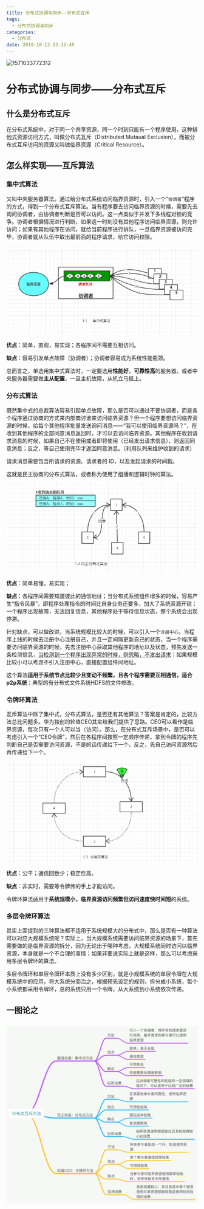 ```yaml
---
title: 分布式协调与同步——分布式互斥
tags:
  - 分布式协调与同步
categories:
  - 分布式
date: 2019-10-13 23:15:40
---
```


![1571033772312](分布式协调与同步——分布式互斥/head.png)

# 分布式协调与同步——分布式互斥

## 什么是分布式互斥

在分布式系统中，对于同一个共享资源，同一个时刻只能有一个程序使用，这种排他式资源访问方式，叫做分布式互斥（Distributed Mutaual Exclusion），而被分布式互斥访问的资源又叫做临界资源（Critical Resource）。

## 怎么样实现——互斥算法

### 集中式算法

又叫中央服务器算法。通过给分布式系统访问临界资源时，引入一个“`协调者`”程序的方式，得到一个分布式互斥算法。当有程序要去访问临界资源的时候，需要先去询问协调者，由协调者判断是否可以访问。这一点类似于并发下多线程对锁的竞争。协调者根据情况进行判断，如果这一时刻没有其他程序访问临界资源，则允许访问；如果有其他程序在访问，就给当前程序进行排队，一旦临界资源被访问完毕，协调者就从队伍中取出最前面的程序请求，给它访问权限。

![1570978417584](分布式协调与同步——分布式互斥/1.1.png)

**优点**：简单，直观，易实现；各程序间不需要互相访问。

**缺点**：容易引发单点故障（协调者）；协调者容易成为系统性能瓶颈。

总而言之，单选用集中式算法时，一定要选用**性能好**，**可靠性高**的服务器。或者中央服务器需要做**主从配置**，一旦主机故障，从机立马抵上。

### 分布式算法

既然集中式的总裁算法容易引起单点故障，那么是否可以通过不要协调者，而是各个程序通过协商的方式来内部商讨谁来访问临界资源？但一个程序要想访问临界资源的时候，给每个其他程序批量发送询问消息——“我可以使用临界资源吗？”，在收到其他程序的全部同意消息返回时，才可以去访问临界资源。其他程序在收到请求消息的时候，如果自己不在使用或者即将使用（已经发出请求信息），则返回同意消息；反之，等自己使用完毕才返回同意消息。（利用队列来维护收到的请求）

请求消息需要包含所请求的资源、请求者的 ID，以及发起请求的时间戳。

这就是民主协商的分布式算法，或者称为使用了组播和逻辑时钟的算法。

![1571030700207](分布式协调与同步——分布式互斥/1.2.png)

**优点**：简单易懂，易实现；

**缺点**：各程序间需要知道彼此的通信地址；当分布式系统组件增多的时候，容易产生“指令风暴”，即程序处理指令的时间比自身业务还要多，加大了系统资源开销；一个程序出现故障，无法回复信息，其他程序处于等待信息状态，整个系统会出现停滞。

针对缺点，可以做改进，当系统规模比较大的时候，可以引入一个`注册中心`，当程序上线的时候去注册中心注册自己，并且一定间隔更新自己的状态，当一个程序需要访问临界资源的时候，先去注册中心获取其他程序的地址以及状态，预先发送一条检测信息，<u>当检测到一个程序出现异常的时候，则忽略，不发出请求</u>；如果规模比较小可以考虑不引入注册中心，直接配置组件间地址。

这个算法**适用于系统节点比较少且变动不频繁，且各个程序需要互相通信，适合p2p系统**；典型的有分布式文件系统HDFS的文件修改。

### 令牌环算法

互斥算法中除了集中式，分布式算法，是否还有其他算法？答案是肯定的，比较方法总比问题多。华为独创的轮值CEO其实给我们提供了思路。CEO可以看作是临界资源，每次只有一个人可以当（访问）。那么，在分布式互斥场景中，是否可以考虑引入一个“CEO令牌”，然后在各程序间按照一定顺序传递，拿到令牌的程序先判断自己是否需要访问资源，不是的话传递给下一个，反之，先自己访问资源然后再传递给下一个。

![1571032683797](分布式协调与同步——分布式互斥/1.3.png)

**优点**：公平；通信回数少；稳定性高。

**缺点**：非实时，需要等令牌传的手上才能访问。

令牌环算法适用于**系统规模小，临界资源访问频繁但访问速度快时间短**的系统。

### 多层令牌环算法

其实上面提到的三种算法都不适用于系统规模大的分布式中，那么是否有一种算法可以对应大规模系统呢？实际上，当大规模系统需要访问临界资源的场景下，首先需要做的是临界资源的拆分，因为无论出于哪种考虑，大规模系统同时访问以临界资源，本身就是一个不合理的事情；如果非要说实际上就是这样，那么可以考虑采用多层令牌环的算法。

多层令牌环和单层令牌环本质上没有多少区别，就是小规模系统的单层令牌在大规模系统中的应用，将大系统分而治之，根据预先设定的规则，拆分成小系统，每个小系统都采用令牌环，总的系统只用一个令牌，从大系统到小系统依次传递。

## 一图论之

## ![1571033546506](分布式协调与同步——分布式互斥/1.sum.png)